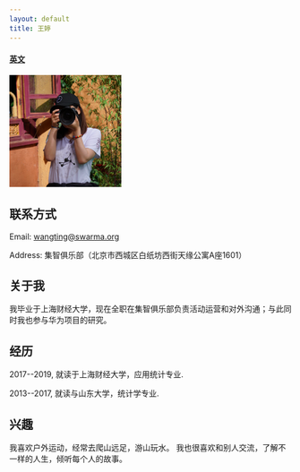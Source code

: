 ```yaml
---
layout: default
title: 王婷
---
```


#### [英文](https://bnusss.github.io/person/wang-ting.html)


<img src="/img/people/wangting.png" height="200px" width="200px" />


## 联系方式

Email: wangting@swarma.org

Address: 集智俱乐部（北京市西城区白纸坊西街天缘公寓A座1601）


## 关于我

我毕业于上海财经大学，现在全职在集智俱乐部负责活动运营和对外沟通；与此同时我也参与华为项目的研究。


## 经历

2017--2019, 就读于上海财经大学，应用统计专业. 

2013--2017, 就读与山东大学，统计学专业.

## 兴趣
我喜欢户外运动，经常去爬山远足，游山玩水。
我也很喜欢和别人交流，了解不一样的人生，倾听每个人的故事。


